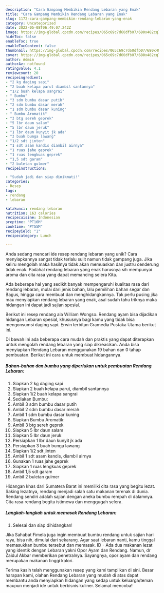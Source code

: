 ```yaml
---
description: "Cara Gampang Membikin Rendang Lebaran yang Enak"
title: "Cara Gampang Membikin Rendang Lebaran yang Enak"
slug: 1172-cara-gampang-membikin-rendang-lebaran-yang-enak
category: Uncategorized
date: 2022-05-08T06:49:07.242Z
image: https://img-global.cpcdn.com/recipes/065c69c7d60dfb07/680x482cq70/rendang-lebaran-foto-resep-utama.jpg
hideToc: false
enableToc: true
enableTocContent: false
thumbnail: https://img-global.cpcdn.com/recipes/065c69c7d60dfb07/680x482cq70/rendang-lebaran-foto-resep-utama.jpg
cover: https://img-global.cpcdn.com/recipes/065c69c7d60dfb07/680x482cq70/rendang-lebaran-foto-resep-utama.jpg
author: Admin
authorAv: notfound
ratingvalue: 4.1
reviewcount: 20
recipeingredient:
- "2 kg daging sapi"
- "2 buah kelapa parut diambil santannya"
- "1/2 buah kelapa sangrai"
- " Bumbu"
- "3 sdm bumbu dasar putih"
- "2 sdm bumbu dasar merah"
- "1 sdm bumbu dasar kuning"
- " Bumbu Aromatik"
- "3 btg sereh geprek"
- "5 lbr daun salam"
- "5 lbr daun jeruk"
- "1 lbr daun kunyit jk ada"
- "3 buah bunga lawang"
- "1/2 sdt jinten"
- "1 sdt asam kandis diambil airnya"
- "1 ruas jahe geprek"
- "1 ruas lengkuas geprek"
- "1,5 sdt garam"
- "2 buletan gulmer"
recipeinstructions:

- "Sudah jadi dan siap dinikmati!"
categories:
- Resep
tags:
- rendang
- lebaran

katakunci: rendang lebaran 
nutrition: 163 calories
recipecuisine: Indonesian
preptime: "PT16M"
cooktime: "PT55M"
recipeyield: "1"
recipecategory: Lunch

---
```





Anda sedang mencari ide resep rendang lebaran yang unik? Cara menyiapkannya sangat tidak terlalu sulit namun tidak gampang juga. Jika keliru mengolah maka hasilnya tidak akan memuaskan dan justru cenderung tidak enak. Padahal rendang lebaran yang enak harusnya sih mempunyai aroma dan cita rasa yang dapat memancing selera Kita.





Ada beberapa hal yang sedikit banyak mempengaruhi kualitas rasa dari rendang lebaran, mulai dari jenis bahan, lalu pemilihan bahan segar dan Bagus, hingga cara membuat dan menghidangkannya. Tak perlu pusing jika mau menyiapkan rendang lebaran yang enak,      asal sudah tahu triknya maka hidangan ini dapat jadi sajian spesial.














Berikut ini resep rendang ala William Wongso. Rendang ayam bisa dijadikan hidangan Lebaran spesial, khususnya bagi kamu yang tidak bisa mengonsumsi daging sapi. Erwin terbitan Gramedia Pustaka Utama berikut ini.






Di bawah ini ada beberapa cara mudah dan praktis yang dapat diterapkan untuk mengolah rendang lebaran yang siap dikreasikan. Anda bisa menyiapkan Rendang Lebaran menggunakan 19 bahan dan 0 tahap pembuatan. Berikut ini cara untuk membuat hidangannya.

<!--inarticleads1-->

##### Bahan-bahan dan bumbu yang diperlukan untuk pembuatan Rendang Lebaran:

1. Siapkan 2 kg daging sapi
1. Siapkan 2 buah kelapa parut, diambil santannya
1. Siapkan 1/2 buah kelapa sangrai
1. Sediakan  Bumbu:
1. Ambil 3 sdm bumbu dasar putih
1. Ambil 2 sdm bumbu dasar merah
1. Ambil 1 sdm bumbu dasar kuning
1. Siapkan  Bumbu Aromatik:
1. Ambil 3 btg sereh geprek
1. Siapkan 5 lbr daun salam
1. Siapkan 5 lbr daun jeruk
1. Persiapkan 1 lbr daun kunyit jk ada
1. Persiapkan 3 buah bunga lawang
1. Siapkan 1/2 sdt jinten
1. Ambil 1 sdt asam kandis, diambil airnya
1. Gunakan 1 ruas jahe geprek
1. Siapkan 1 ruas lengkuas geprek
1. Ambil 1,5 sdt garam
1. Ambil 2 buletan gulmer


Hidangan khas dari Sumatera Barat ini memiliki cita rasa yang begitu lezat. Saking lezatnya, rendang menjadi salah satu makanan terenak di dunia. Rendang sendiri adalah sajian dengan aneka bumbu rempah di dalamnya. Cita rasa rendang begitu istimewa dan menggugah selera. 

<!--inarticleads2-->

##### Langkah-langkah untuk memasak Rendang Lebaran:


1. Selesai dan siap dihidangkan!

Jika Sahabat Fimela juga ingin membuat bumbu rendang untuk sajian hari raya, bisa nih, dimulai dari sekarang. Agar saat lebaran nanti, kamu tinggal memasukkan bumbu tersebut dan memasak. ID - Ada dua makanan lezat yang identik dengan Lebaran yakni Opor Ayam dan Rendang. Namun, dr Zaidul Akbar memberikan penetralnya. Sayangnya, opor ayam dan rendang merupakan makanan tinggi kalori. 

Terima kasih telah menggunakan resep yang kami tampilkan di sini. Besar harapan kami, olahan Rendang Lebaran yang mudah di atas dapat membantu anda menyiapkan hidangan yang sedap untuk keluarga/teman maupun menjadi ide untuk berbisnis kuliner. Selamat mencoba!
